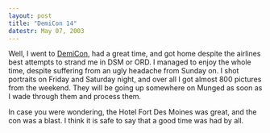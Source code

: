 ```yaml
---
layout: post
title: "DemiCon 14"
datestr: May 07, 2003
---
```


Well, I went to <a href="http://www.demicon.org">DemiCon</a>, had a great time, and got home despite the airlines best attempts to strand me in DSM or ORD.  I managed to enjoy the whole time, despite suffering from an ugly headache from Sunday on.  I shot portraits on Friday and Saturday night, and over all I got almost 800 pictures from the weekend.  They will be going up somewhere on Munged as soon as I wade through them and process them.

In case you were wondering, the Hotel Fort Des Moines was great, and the con was a blast.  I think it is safe to say that a good time was had by all.

